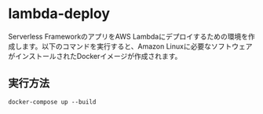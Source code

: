 # lambda-deploy

Serverless FrameworkのアプリをAWS Lambdaにデプロイするための環境を作成します。以下のコマンドを実行すると、Amazon Linuxに必要なソフトウェアがインストールされたDockerイメージが作成されます。

## 実行方法
```docker-compose up --build```


